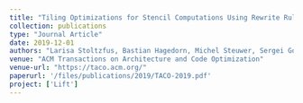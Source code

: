 ```yaml
---
title: "Tiling Optimizations for Stencil Computations Using Rewrite Rules in Lift"
collection: publications
type: "Journal Article"
date: 2019-12-01
authors: "Larisa Stoltzfus, Bastian Hagedorn, Michel Steuwer, Sergei Gorlatch, and Christophe Dubach"
venue: "ACM Transactions on Architecture and Code Optimization"
venue-url: "https://taco.acm.org/"
paperurl: '/files/publications/2019/TACO-2019.pdf'
project: ['Lift']
---
```


